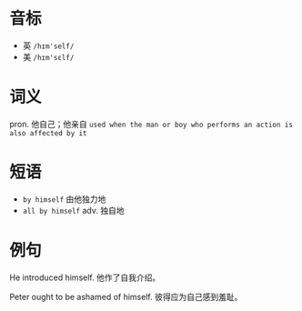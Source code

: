 # 音标

- 英 `/hɪm'self/`
- 美 `/hɪm'sɛlf/`

# 词义

pron. 他自己；他亲自
`used when the man or boy who performs an action is also affected by it`

# 短语

- `by himself` 由他独力地
- `all by himself` adv. 独自地

# 例句

He introduced himself.
他作了自我介绍。

Peter ought to be ashamed of himself.
彼得应为自己感到羞耻。


